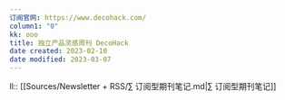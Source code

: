 ```yaml
---
订阅官网: https://www.decohack.com/
column1: "0"
kk: ooo
title: 独立产品灵感周刊 DecoHack
date created: 2023-02-10
date modified: 2023-03-07
---
```


ll:: [[Sources/Newsletter + RSS/∑ 订阅型期刊笔记.md|∑ 订阅型期刊笔记]]
